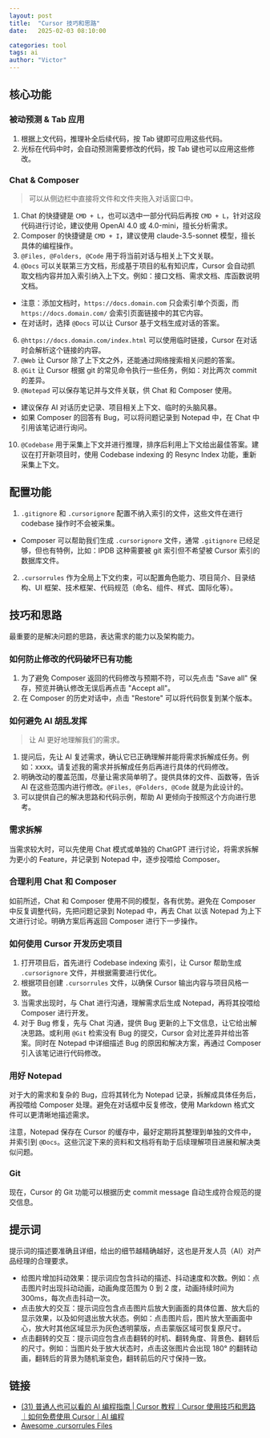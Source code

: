 ```yaml
---
layout: post
title:  "Cursor 技巧和思路"
date:   2025-02-03 08:10:00

categories: tool
tags: ai
author: "Victor"
---
```


## 核心功能

### 被动预测 & Tab 应用

1. 根据上文代码，推理补全后续代码，按 Tab 键即可应用这些代码。
2. 光标在代码中时，会自动预测需要修改的代码，按 Tab 键也可以应用这些修改。

### Chat & Composer

> 可以从侧边栏中直接将文件和文件夹拖入对话窗口中。

1. Chat 的快捷键是 `CMD + L`，也可以选中一部分代码后再按 `CMD + L`，针对这段代码进行讨论，建议使用 OpenAI 4.0 或 4.0-mini，擅长分析需求。
2. Composer 的快捷键是 `CMD + I`，建议使用 claude-3.5-sonnet 模型，擅长具体的编程操作。
3. `@Files, @Folders, @Code` 用于将当前对话与相关上下文关联。
4. `@Docs` 可以关联第三方文档，形成基于项目的私有知识库，Cursor 会自动抓取文档内容并加入索引纳入上下文。例如：接口文档、需求文档、库函数说明文档。
  * 注意：添加文档时，`https://docs.domain.com` 只会索引单个页面，而 `https://docs.domain.com/` 会索引页面链接中的其它内容。
  * 在对话时，选择 `@Docs` 可以让 Cursor 基于文档生成对话的答案。
6. `@https://docs.domain.com/index.html` 可以使用临时链接，Cursor 在对话时会解析这个链接的内容。
7. `@Web` 让 Cursor 除了上下文之外，还能通过网络搜索相关问题的答案。
8. `@Git` 让 Cursor 根据 git 的常见命令执行一些任务，例如：对比两次 commit 的差异。
9. `@Notepad` 可以保存笔记并与文件关联，供 Chat 和 Composer 使用。
  * 建议保存 AI 对话历史记录、项目相关上下文、临时的头脑风暴。
  * 如果 Composer 的回答有 Bug，可以将问题记录到 Notepad 中，在 Chat 中引用该笔记进行询问。
10. `@Codebase` 用于采集上下文并进行推理，排序后利用上下文给出最佳答案。建议在打开新项目时，使用 Codebase indexing 的 Resync Index 功能，重新采集上下文。

## 配置功能

1. `.gitignore` 和 `.cursorignore` 配置不纳入索引的文件，这些文件在进行 codebase 操作时不会被采集。
  * Composer 可以帮助我们生成 `.cursorignore` 文件，通常 `.gitignore` 已经足够，但也有特例，比如：IPDB 这种需要被 git 索引但不希望被 Cursor 索引的数据库文件。
2. `.cursorrules` 作为全局上下文约束，可以配置角色能力、项目简介、目录结构、UI 框架、技术框架、代码规范（命名、组件、样式、国际化等）。

## 技巧和思路

最重要的是解决问题的思路，表达需求的能力以及架构能力。

### 如何防止修改的代码破坏已有功能

1. 为了避免 Composer 返回的代码修改与预期不符，可以先点击 "Save all" 保存，预览并确认修改无误后再点击 "Accept all"。
2. 在 Composer 的历史对话中，点击 "Restore" 可以将代码恢复到某个版本。

### 如何避免 AI 胡乱发挥

> 让 AI 更好地理解我们的需求。

1. 提问后，先让 AI 复述需求，确认它已正确理解并能将需求拆解成任务。例如：xxxx。请复述我的需求并拆解成任务后再进行具体的代码修改。
2. 明确改动的覆盖范围，尽量让需求简单明了。提供具体的文件、函数等，告诉 AI 在这些范围内进行修改。`@Files, @Folders, @Code` 就是为此设计的。
3. 可以提供自己的解决思路和代码示例，帮助 AI 更倾向于按照这个方向进行思考。

### 需求拆解

当需求较大时，可以先使用 Chat 模式或单独的 ChatGPT 进行讨论，将需求拆解为更小的 Feature，并记录到 Notepad 中，逐步投喂给 Composer。

### 合理利用 Chat 和 Composer

如前所述，Chat 和 Composer 使用不同的模型，各有优势。避免在 Composer 中反复调整代码，先把问题记录到 Notepad 中，再去 Chat 以该 Notepad 为上下文进行讨论。明确方案后再返回 Composer 进行下一步操作。

### 如何使用 Cursor 开发历史项目

1. 打开项目后，首先进行 Codebase indexing 索引，让 Cursor 帮助生成 `.cursorignore` 文件，并根据需要进行优化。
2. 根据项目创建 `.cursorrules` 文件，以确保 Cursor 输出内容与项目风格一致。
3. 当需求出现时，与 Chat 进行沟通，理解需求后生成 Notepad，再将其投喂给 Composer 进行开发。
4. 对于 Bug 修复，先与 Chat 沟通，提供 Bug 更新的上下文信息，让它给出解决思路。或利用 `@Git` 检索没有 Bug 的提交，Cursor 会对比差异并给出答案。同时在 Notepad 中详细描述 Bug 的原因和解决方案，再通过 Composer 引入该笔记进行代码修改。

### 用好 Notepad

对于大的需求和复杂的 Bug，应将其转化为 Notepad 记录，拆解成具体任务后，再投喂给 Composer 处理。避免在对话框中反复修改，使用 Markdown 格式文件可以更清晰地描述需求。

注意，Notepad 保存在 Cursor 的缓存中，最好定期将其整理到单独的文件中，并索引到 `@Docs`。这些沉淀下来的资料和文档将有助于后续理解项目进展和解决类似问题。

### Git

现在，Cursor 的 Git 功能可以根据历史 commit message 自动生成符合规范的提交信息。

## 提示词

提示词的描述要准确且详细，给出的细节越精确越好，这也是开发人员（AI）对产品经理的合理要求。

* 给图片增加抖动效果：提示词应包含抖动的描述、抖动速度和次数。例如：点击图片时出现抖动动画，动画角度范围为 0 到 2 度，动画持续时间为 300ms，每次点击抖动一次。
* 点击放大的交互：提示词应包含点击图片后放大到画面的具体位置、放大后的显示效果，以及如何退出放大状态。例如：点击图片后，图片放大至画面中心，放大时其他区域显示为灰色透明蒙版，点击蒙版区域可恢复原尺寸。
* 点击翻转的交互：提示词应包含点击翻转的时机、翻转角度、背景色、翻转后的尺寸。例如：当图片处于放大状态时，点击这张图片会出现 180° 的翻转动画，翻转后的背景为随机渐变色，翻转前后的尺寸保持一致。

## 链接

* [(31) 普通人也可以看的 AI 编程指南 | Cursor 教程｜Cursor 使用技巧和思路｜如何免费使用 Cursor｜AI 编程](https://www.youtube.com/watch?v=lypPoT8lZ2M&t=2318s)
* [Awesome .cursorrules Files](https://github.com/PatrickJS/awesome-cursorrules/tree/main)
